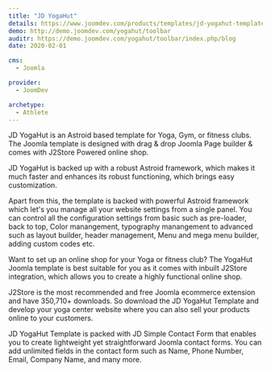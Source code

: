 ```yaml
---
title: "JD YogaHut"
details: https://www.joomdev.com/products/templates/jd-yogahut-template
demo: http://demo.joomdev.com/yogahut/toolbar
auditr: https://demo.joomdev.com/yogahut/toolbar/index.php/blog
date: 2020-02-01

cms: 
  - Joomla

provider:
  - JoomDev

archetype:
  - Athlete
---
```


JD YogaHut is an Astroid based template for Yoga, Gym, or fitness clubs. The Joomla template is designed with drag & drop Joomla Page builder & comes with J2Store Powered online shop.

JD YogaHut is backed up with a robust Astroid framework, which makes it much faster and enhances its robust functioning, which brings easy customization.

Apart from this, the template is backed with powerful Astroid framework which let's you manage all your website settings from a single panel. You can control all the configuration settings from basic such as pre-loader, back to top, Color manangement, typography manangement to advanced such as layout builder, header management, Menu and mega menu builder, adding custom codes etc.

Want to set up an online shop for your Yoga or fitness club? The YogaHut Joomla template is best suitable for you as it comes with inbuilt J2Store integration, which allows you to create a highly functional online shop.

J2Store is the most recommended and free Joomla ecommerce extension and have 350,710+ downloads. So download the JD YogaHut Template and develop your yoga center website where you can also sell your products online to your customers.

JD YogaHut Template is packed with JD Simple Contact Form that enables you to create lightweight yet straightforward Joomla contact forms. You can add unlimited fields in the contact form such as Name, Phone Number, Email, Company Name, and many more.
